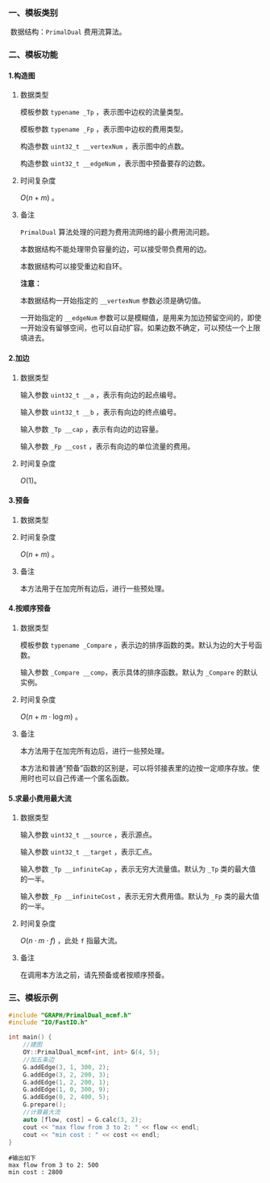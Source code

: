 ### 一、模板类别

​	数据结构：`PrimalDual` 费用流算法。

### 二、模板功能

#### 1.构造图

1. 数据类型

   模板参数 `typename _Tp` ，表示图中边权的流量类型。

   模板参数 `typename _Fp` ，表示图中边权的费用类型。

   构造参数 `uint32_t __vertexNum`​ ，表示图中的点数。

   构造参数 `uint32_t __edgeNum` ，表示图中预备要存的边数。

2. 时间复杂度

   $O(n+m)$ 。

3. 备注

   `PrimalDual` 算法处理的问题为费用流网络的最小费用流问题。

   本数据结构不能处理带负容量的边，可以接受带负费用的边。
   
   本数据结构可以接受重边和自环。

   **注意：**
   
   本数据结构一开始指定的 `__vertexNum` 参数必须是确切值。
   
   一开始指定的 `__edgeNum` 参数可以是模糊值，是用来为加边预留空间的，即使一开始没有留够空间，也可以自动扩容。如果边数不确定，可以预估一个上限填进去。

#### 2.加边

1. 数据类型

   输入参数 `uint32_t __a`​ ，表示有向边的起点编号。

   输入参数 `uint32_t __b` ，表示有向边的终点编号。

   输入参数 `_Tp __cap` ，表示有向边的边容量。

   输入参数 `_Fp __cost` ，表示有向边的单位流量的费用。

2. 时间复杂度

   $O(1)$。


#### 3.预备

1. 数据类型

2. 时间复杂度

   $O(n+m)$ 。

3. 备注

   本方法用于在加完所有边后，进行一些预处理。

#### 4.按顺序预备

1. 数据类型

   模板参数 `typename _Compare` ，表示边的排序函数的类。默认为边的大于号函数。

   输入参数 `_Compare __comp`，表示具体的排序函数。默认为 `_Compare` 的默认实例。

2. 时间复杂度

   $O(n+m\cdot \log m)$ 。

3. 备注

   本方法用于在加完所有边后，进行一些预处理。

   本方法和普通“预备”函数的区别是，可以将邻接表里的边按一定顺序存放。使用时也可以自己传递一个匿名函数。

#### 5.求最小费用最大流

1. 数据类型

   输入参数 `uint32_t __source` ，表示源点。

   输入参数 `uint32_t __target` ，表示汇点。

   输入参数 `_Tp __infiniteCap` ，表示无穷大流量值。默认为 `_Tp` 类的最大值的一半。

   输入参数 `_Fp __infiniteCost` ，表示无穷大费用值。默认为 `_Fp` 类的最大值的一半。

2. 时间复杂度

   $O(n\cdot m\cdot f)$ ，此处 `f` 指最大流。
   
3. 备注

   在调用本方法之前，请先预备或者按顺序预备。

### 三、模板示例

```c++
#include "GRAPH/PrimalDual_mcmf.h"
#include "IO/FastIO.h"

int main() {
    //建图
    OY::PrimalDual_mcmf<int, int> G(4, 5);
    //加五条边
    G.addEdge(3, 1, 300, 2);
    G.addEdge(3, 2, 200, 3);
    G.addEdge(1, 2, 200, 1);
    G.addEdge(1, 0, 300, 9);
    G.addEdge(0, 2, 400, 5);
    G.prepare();
    //计算最大流
    auto [flow, cost] = G.calc(3, 2);
    cout << "max flow from 3 to 2: " << flow << endl;
    cout << "min cost : " << cost << endl;
}
```

```
#输出如下
max flow from 3 to 2: 500
min cost : 2800

```

